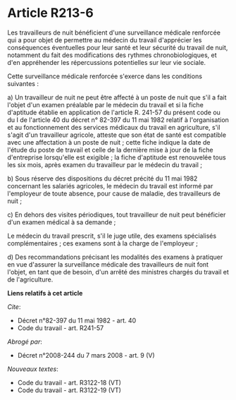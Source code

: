 # Article R213-6

Les travailleurs de nuit bénéficient d'une surveillance médicale renforcée qui a pour objet de permettre au médecin du
travail d'apprécier les conséquences éventuelles pour leur santé et leur sécurité du travail de nuit, notamment du fait des
modifications des rythmes chronobiologiques, et d'en appréhender les répercussions potentielles sur leur vie sociale.

Cette surveillance médicale renforcée s'exerce dans les conditions suivantes :

a) Un travailleur de nuit ne peut être affecté à un poste de nuit que s'il a fait l'objet d'un examen préalable par le
médecin du travail et si la fiche d'aptitude établie en application de l'article R. 241-57 du présent code ou du I de
l'article 40 du décret n° 82-397 du 11 mai 1982 relatif à l'organisation et au fonctionnement des services médicaux du
travail en agriculture, s'il s'agit d'un travailleur agricole, atteste que son état de santé est compatible avec une
affectation à un poste de nuit ; cette fiche indique la date de l'étude du poste de travail et celle de la dernière mise à
jour de la fiche d'entreprise lorsqu'elle est exigible ; la fiche d'aptitude est renouvelée tous les six mois, après examen
du travailleur par le médecin du travail ;

b) Sous réserve des dispositions du décret précité du 11 mai 1982 concernant les salariés agricoles, le médecin du travail
est informé par l'employeur de toute absence, pour cause de maladie, des travailleurs de nuit ;

c) En dehors des visites périodiques, tout travailleur de nuit peut bénéficier d'un examen médical à sa demande ;

Le médecin du travail prescrit, s'il le juge utile, des examens spécialisés complémentaires ; ces examens sont à la charge de
l'employeur ;

d) Des recommandations précisant les modalités des examens à pratiquer en vue d'assurer la surveillance médicale des
travailleurs de nuit font l'objet, en tant que de besoin, d'un arrêté des ministres chargés du travail et de l'agriculture.

**Liens relatifs à cet article**

_Cite_:

  - Décret n°82-397 du 11 mai 1982 - art. 40
  - Code du travail - art. R241-57

_Abrogé par_:

  - Décret n°2008-244 du 7 mars 2008 - art. 9 (V)

_Nouveaux textes_:

  - Code du travail - art. R3122-18 (VT)
  - Code du travail - art. R3122-19 (VT)
